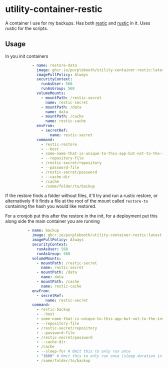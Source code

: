 # utility-container-restic

A container I use for my backups. Has both [restic](https://github.com/restic/restic) and [rustic](https://github.com/rustic-rs/rustic/) in it. Uses rustic for the scripts.

## Usage

In you init containers

```yaml
            - name: restore-data
              image: ghcr.io/purplebooth/utility-container-restic:latest
              imagePullPolicy: Always
              securityContext:
                runAsUser: 568
                runAsGroup: 568
              volumeMounts:
                - mountPath: /restic-secret
                  name: restic-secret
                - mountPath: /data
                  name: data
                - mountPath: /cache
                  name: restic-cache
              envFrom:
                - secretRef:
                    name: restic-secret
              command:
                - restic-restore
                - --host
                - some-name-that-is-unique-to-this-app-but-not-to-the-instance
                - --repository-file
                - /restic-secret/repository
                - --password-file
                - /restic-secret/password
                - --cache-dir
                - /cache
                - /some/folder/to/backup
```

If the restore finds a folder without files, it'll try and run a rustic restore, or alternatively if it finds a file at the root of the mount called `restore-to` containing the hash you would like restored.

For a cronjob put this after the restore in the init, for a deployment put this along side the main container you are running

```yaml
          - name: backup
            image: ghcr.io/purplebooth/utility-container-restic:latest
            imagePullPolicy: Always
            securityContext:
              runAsUser: 568
              runAsGroup: 568
            volumeMounts:
              - mountPath: /restic-secret
                name: restic-secret
              - mountPath: /data
                name: data
              - mountPath: /cache
                name: restic-cache
            envFrom:
              - secretRef:
                  name: restic-secret
            command:
              - restic-backup
              - --host
              - some-name-that-is-unique-to-this-app-but-not-to-the-instance
              - --repository-file
              - /restic-secret/repository
              - --password-file
              - /restic-secret/password
              - --cache-dir
              - /cache
              - --sleep-for # Omit this to only run once
              - "3600" # Omit this to only run once (sleep duration in seconds)
              - /some/folder/to/backup
```
